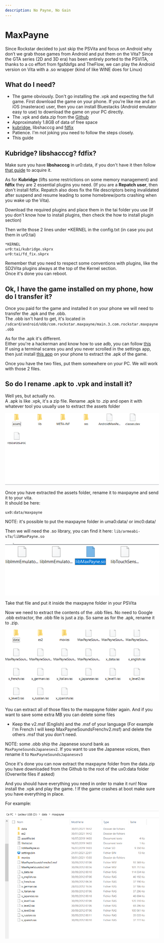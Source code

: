 ```yaml
---
description: No Payne, No Gain
---
```


# MaxPayne

Since Rockstar decided to just skip the PSVita and focus on Android why don’t we grab those games from Android and put them on the Vita? Since the GTA series (2D and 3D era) has been entirely ported to the PSVITA, thanks to a co effort from fgsfdsfgs and TheFlow, we can play the Android version on Vita with a .so wrapper (kind of like WINE does for Linux)

## What do I need?

* The game obviously. Don't go installing the .vpk and expecting the full game. First download the game on your phone. If you’re like me and an iOS (masterace) user, then you can install Bluestacks (Android emulator easy to use) to download the game on your PC directly.
* The .vpk and data.zip from the [Github](https://github.com/fgsfdsfgs/max\_vita/releases)
* Approximately 1.8GB of data of free space
* [kubridge](https://github.com/TheOfficialFloW/kubridge/releases/), libshacccg and [fdfix](https://github.com/TheOfficialFloW/FdFix/releases)
* Patience. I'm not joking you need to follow the steps closely.
* This guide

## Kubridge? libshacccg? fdfix?

Make sure you have **libshacccg** in ur0:data, if you don't have it then follow [that guide](https://samilops2.gitbook.io/vita-troubleshooting-guide/shader-compiler/extract-libshacccg.suprx) to acquire it.

As for **Kubridge** (lifts some restrictions on some memory management) and **fdfix** they are 2 essential plugins you need. (If you are a **Repatch user**, then don't install fdfix. Repatch also does fix the file descriptors being invalidated after suspend and resume leading to some homebrew/ports crashing when you wake up the Vita).

Download the required plugins and place them in the tai folder you use (If you don't know how to install plugins, then check the how to install plugin section)

Then write those 2 lines under \*KERNEL in the config.txt (in case you put them in ur0:tai)

```shell-session
*KERNEL
ur0:tai/kubridge.skprx
ur0:tai/fd_fix.skprx
```

Remember that you need to respect some conventions with plugins, like the SD2Vita plugins always at the top of the Kernel section.\
Once it's done you can reboot.

## Ok, I have the game installed on my phone, how do I transfer it?

Once you paid for the game and installed it on your phone we will need to transfer the .apk and the .obb.\
The .obb isn't hard to get, it's located in `/sdcard/android/obb/com.rockstar.maxpayne/main.3.com.rockstar.maxpayne.obb`

As for the .apk it's different.\
Either you're a hackerman and know how to use adb, you can follow [this](https://stackoverflow.com/questions/11012976/how-do-i-get-the-apk-of-an-installed-app-without-root-access)\
If using a terminal scares you and you never scrolled in the settings app, then just install [this app](https://play.google.com/store/apps/details?id=com.ses.app.apkexport\&hl=fr\&gl=US) on your phone to extract the .apk of the game.

Once you have the two files, put them somewhere on your PC. We will work with those 2 files.

## So do I rename .apk to .vpk and install it?

Well yes, but actually no.\
A .apk is like .vpk, it's a zip file. Rename .apk to .zip and open it with whatever tool you usually use to extract the assets folder

![Yeah you see that assets folder?](<../.gitbook/assets/image (12) (1).png>)

Once you have extracted the assets folder, rename it to maxpayne and send it to your vita.\
It should be here:

```
ux0:data/maxpayne
```

NOTE: it's possible to put the maxpayne folder in uma0:data/ or imc0:data/

Then we will need the .so library, you can find it here: `lib/armeabi-v7a/libMaxPayne.so`

![MaxPayne.so](<../.gitbook/assets/image (15) (1).png>)

Take that file and put it inside the maxpayne folder in your PSVita

Now we need to extract the contents of the .obb files. No need to Google .obb extractor, the .obb file is just a zip. So same as for the .apk, rename it to .zip.

![ras = rien a signaler and msf = militaire sans frontière](<../.gitbook/assets/image (14) (1).png>)

You can extract all of those files to the maxpayne folder again. And if you want to save some extra MB you can delete some files

* Keep the v2.msf (English) and the .msf of your language (For example I'm French I will keep MaxPayneSoundsFrenchv2.msf) and delete the others .msf that you don't need.

NOTE: some .obb ship the Japanese sound bank as `MaxPayneSoundsJapanesev2`. If you want to use the Japanese voices, then rename it to `MaxPayneSoundsJapanesev3`

Once it's done you can now extract the maxpayne folder from the data.zip you have downloaded from the Github to the root of the ux0:data folder (Overwrite files if asked)

And you should have everything you need in order to make it run! Now install the .vpk and play the game. ! If the game crashes at boot make sure you have everything in place.

For example:

![French powa](<../.gitbook/assets/image (13) (1).png>)

